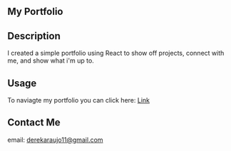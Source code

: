 ## My Portfolio

## Description

I created a simple portfolio using React to show off projects, connect with me, and show what i'm up to.

## Usage

To naviagte my portfolio you can click here: <a href="https://dmantilla17.github.io/portfolio-love/">Link</a>

## Contact Me

email: derekaraujo11@gmail.com
